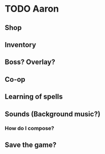 #  TODO Aaron

## Shop

## Inventory

## Boss? Overlay?

## Co-op

## Learning of spells

## Sounds (Background music?)
### How do I compose?

## Save the game?
